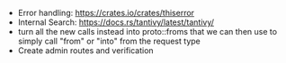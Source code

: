 - Error handling: https://crates.io/crates/thiserror
- Internal Search: https://docs.rs/tantivy/latest/tantivy/
- turn all the new calls instead into proto::froms that we can then use to simply call "from" or "into" from
  the request type
- Create admin routes and verification
